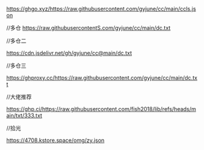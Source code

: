 https://ghgo.xyz/https://raw.githubusercontent.com/gyjune/cc/main/ccls.json

//多仓
https://raw.githubusercontentS.com/gyjune/cc/main/dc.txt


//多仓二

https://cdn.jsdelivr.net/gh/gyjune/cc@main/dc.txt

//多仓三


https://ghproxy.cc/https://raw.githubusercontent.com/gyjune/cc/main/dc.txt

//大佬推荐

https://ghp.ci/https://raw.githubusercontent.com/fish2018/lib/refs/heads/main/txt/333.txt


//拾光

https://4708.kstore.space/omg/zy.json
